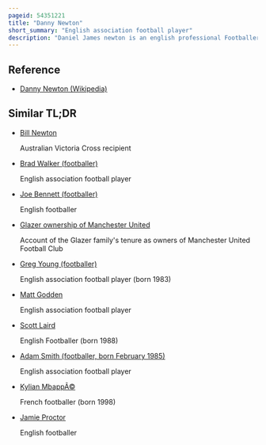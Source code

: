 ```yaml
---
pageid: 54351221
title: "Danny Newton"
short_summary: "English association football player"
description: "Daniel James newton is an english professional Footballer who plays as a Forward for the Brackley Town national League North Club."
---
```


## Reference

- [Danny Newton (Wikipedia)](https://en.wikipedia.org/?curid=54351221)

## Similar TL;DR

- [Bill Newton](/tldr/en/bill-newton)

  Australian Victoria Cross recipient

- [Brad Walker (footballer)](/tldr/en/brad-walker-footballer)

  English association football player

- [Joe Bennett (footballer)](/tldr/en/joe-bennett-footballer)

  English footballer

- [Glazer ownership of Manchester United](/tldr/en/glazer-ownership-of-manchester-united)

  Account of the Glazer family's tenure as owners of Manchester United Football Club

- [Greg Young (footballer)](/tldr/en/greg-young-footballer)

  English association football player (born 1983)

- [Matt Godden](/tldr/en/matt-godden)

  English association football player

- [Scott Laird](/tldr/en/scott-laird)

  English Footballer (born 1988)

- [Adam Smith (footballer, born February 1985)](/tldr/en/adam-smith-footballer-born-february-1985)

  English association football player

- [Kylian MbappÃ©](/tldr/en/kylian-mbappe)

  French footballer (born 1998)

- [Jamie Proctor](/tldr/en/jamie-proctor)

  English footballer
